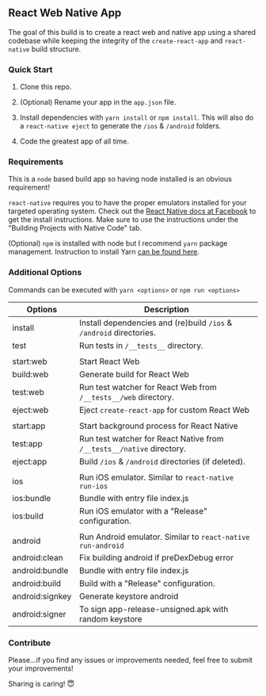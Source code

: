 React Web Native App
--------------------

The goal of this build is to create a react web and native app using a shared codebase while keeping the integrity of the `create-react-app` and `react-native` build structure.

### Quick Start

1. Clone this repo.

2. (Optional) Rename your app in the `app.json` file.

3. Install dependencies with `yarn install` or `npm install`. This will also do a `react-native eject` to generate the `/ios` & `/android` folders.

4. Code the greatest app of all time.

### Requirements

This is a `node` based build app so having node installed is an obvious requirement!

`react-native` requires you to have the proper emulators installed for your targeted operating system. Check out the [React Native docs at Facebook](https://facebook.github.io/react-native/docs/getting-started.html) to get the install instructions. Make sure to use the instructions under the "Building Projects with Native Code" tab.

(Optional) `npm` is installed with node but I recommend `yarn` package management. Instruction to install Yarn [can be found here](https://yarnpkg.com/en/docs/install).

### Additional Options

Commands can be executed with `yarn <options>` or `npm run <options>`

| Options | Description |
| --------- | ----------- |
| install | Install dependencies and (re)build `/ios` & `/android` directories. |
| test | Run tests in `/__tests__` directory. |
| | |
| start:web | Start React Web |
| build:web | Generate build for React Web |
| test:web | Run test watcher for React Web from `/__tests__/web` directory. |
| eject:web | Eject `create-react-app` for custom React Web |
| | |
| start:app | Start background process for React Native |
| test:app | Run test watcher for React Native from `/__tests__/native` directory. |
| eject:app | Build `/ios` & `/android` directories (if deleted). |
| | |
| ios | Run iOS emulator. Similar to `react-native run-ios` |
| ios:bundle | Bundle with entry file index.js |
| ios:build | Run iOS emulator with a "Release" configuration. |
| | |
| android | Run Android emulator. Similar to `react-native run-android` |
| android:clean | Fix building android if preDexDebug error |
| android:bundle | Bundle with entry file index.js |
| android:build | Build with a "Release" configuration. |
| android:signkey | Generate keystore android |
| android:signer | To sign app-release-unsigned.apk with random keystore |

### Contribute

Please...if you find any issues or improvements needed, feel free to submit your improvements!

Sharing is caring! 😇
